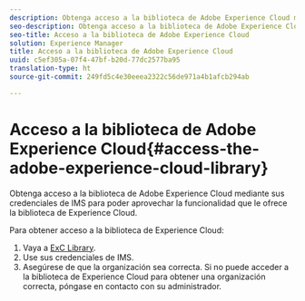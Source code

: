 ```yaml
---
description: Obtenga acceso a la biblioteca de Adobe Experience Cloud mediante sus credenciales de IMS para poder aprovechar la funcionalidad que le ofrece la biblioteca de Experience Cloud.
seo-description: Obtenga acceso a la biblioteca de Adobe Experience Cloud mediante sus credenciales de IMS para poder aprovechar la funcionalidad que le ofrece la biblioteca de Experience Cloud.
seo-title: Acceso a la biblioteca de Adobe Experience Cloud
solution: Experience Manager
title: Acceso a la biblioteca de Adobe Experience Cloud
uuid: c5ef305a-07f4-47bf-b20d-77dc2577ba95
translation-type: ht
source-git-commit: 249fd5c4e30eeea2322c56de971a4b1afcb294ab

---
```



# Acceso a la biblioteca de Adobe Experience Cloud{#access-the-adobe-experience-cloud-library}

Obtenga acceso a la biblioteca de Adobe Experience Cloud mediante sus credenciales de IMS para poder aprovechar la funcionalidad que le ofrece la biblioteca de Experience Cloud.

Para obtener acceso a la biblioteca de Experience Cloud:

1. Vaya a [ExC Library](https://experiencecloud.adobe.com/library).
1. Use sus credenciales de IMS.
1. Asegúrese de que la organización sea correcta. Si no puede acceder a la biblioteca de Experience Cloud para obtener una organización correcta, póngase en contacto con su administrador.

